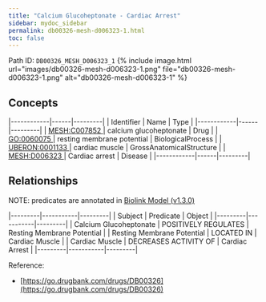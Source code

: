 ```yaml
---
title: "Calcium Glucoheptonate - Cardiac Arrest"
sidebar: mydoc_sidebar
permalink: db00326-mesh-d006323-1.html
toc: false 
---
```



Path ID: `DB00326_MESH_D006323_1`
{% include image.html url="images/db00326-mesh-d006323-1.png" file="db00326-mesh-d006323-1.png" alt="db00326-mesh-d006323-1" %}

## Concepts

|------------|------|---------|
| Identifier | Name | Type    |
|------------|------|---------|
| <a href="https://identifiers.org/MESH:C007852">MESH:C007852 </a> | calcium glucoheptonate | Drug |
| <a href="https://identifiers.org/GO:0060075">GO:0060075 </a> | resting membrane potential | BiologicalProcess |
| <a href="https://identifiers.org/UBERON:0001133">UBERON:0001133 </a> | cardiac muscle | GrossAnatomicalStructure |
| <a href="https://identifiers.org/MESH:D006323">MESH:D006323 </a> | Cardiac arrest | Disease |
|------------|------|---------|

## Relationships


NOTE: predicates are annotated in <a href="https://github.com/biolink/biolink-model/releases/tag/v1.3.0">Biolink Model (v1.3.0)</a>

|---------|-----------|---------|
| Subject | Predicate | Object  |
|---------|-----------|---------|
| Calcium Glucoheptonate | POSITIVELY REGULATES | Resting Membrane Potential |
| Resting Membrane Potential | LOCATED IN | Cardiac Muscle |
| Cardiac Muscle | DECREASES ACTIVITY OF | Cardiac Arrest |
|---------|-----------|---------|

Reference: 
  - [https://go.drugbank.com/drugs/DB00326](https://go.drugbank.com/drugs/DB00326)
